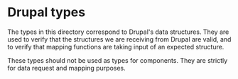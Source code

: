 # Drupal types
The types in this directory correspond to Drupal's data structures. They are used to verify that the structures we are receiving from Drupal are valid, and to verify that mapping functions are taking input of an expected structure.

These types should not be used as types for components. They are strictly for data request and mapping purposes.
